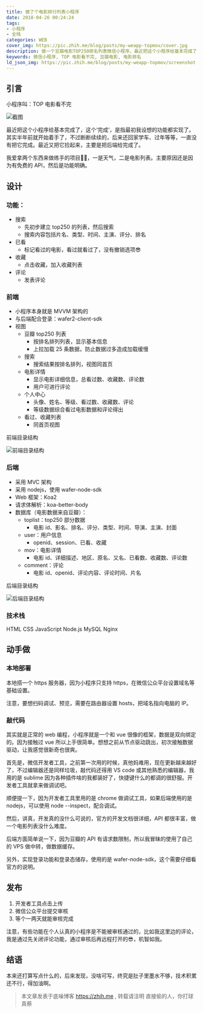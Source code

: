 ```yaml
---
title: 做了个电影排行列表小程序
date: 2018-04-26 00:24:24
tags: 
- 小程序
- 全栈
categories: WEB
cover_img: https://pic.zhih.me/blog/posts/my-weapp-topmov/cover.jpg
description: 做一个豆瓣电影TOP250排名列表微信小程序，最近把这个小程序给基本完成了，这个‘完成’，是指最初我设想的功能都实现了。其实半年前就开始着手了，不过断断续续的，后来还回家学车、过年等等，一直没有把它完成。最近又把它捡起来，主要是把后端给完成了 ...
keywords: 微信小程序, TOP 电影看不完, 豆瓣电影, 电影排名
ld_json_img: https://pic.zhih.me/blog/posts/my-weapp-topmov/screenshot.jpg
---
```


## 引言

小程序叫：TOP 电影看不完

![截图](https://pic.zhih.me/blog/posts/my-weapp-topmov/screenshot.jpg)

最近把这个小程序给基本完成了，这个‘完成’，是指最初我设想的功能都实现了。其实半年前就开始着手了，不过断断续续的，后来还回家学车、过年等等，一直没有把它完成。最近又把它捡起来，主要是把后端给完成了。

我爱拿两个东西来做练手的项目🤪🤪，一是天气，二是电影列表。主要原因还是因为有免费的 API，然后是功能明确。

## 设计

### 功能：

* 搜索
    - 先初步建立 top250 的列表，然后搜索
    - 搜索内容包括片名、类型、时间、主演、评分、排名
* 已看
    - 标记看过的电影，看过就看过了，没有撤销选项😎
* 收藏
    - 点击收藏，加入收藏列表
* 评论
    - 发表评论

### 前端

* 小程序本身就是 MVVM 架构的
* 与后端配合登录：wafer2-client-sdk
* 视图
    - 豆瓣 top250 列表
        + 按排名排列列表，显示基本信息
        + 上拉加载 25 条数据，防止数据过多造成加载缓慢
    - 搜索
        + 搜索结果按排名排列，视图同首页
    - 电影详情
        + 显示电影详细信息，总看过数、收藏数、评论数
        + 用户可进行评论
    - 个人中心
        + 头像、姓名、等级、看过数、收藏数、评论
        + 等级数据综合看过电影数据和评论得出
    - 看过、收藏列表
        + 同首页视图

前端目录结构

![前端目录结构](https://pic.zhih.me/blog/posts/my-weapp-topmov/app.jpg)

### 后端

* 采用 MVC 架构
* 采用 nodejs，使用 wafer-node-sdk
* Web 框架：Koa2
* 请求体解析：koa-better-body
* 数据库（电影数据来自豆瓣）：
    - toplist：top250 部分数据
        + 电影 id、影名、排名、评分、类型、时间、导演、主演、封面
    - user：用户信息
        + openid、session、已看、收藏
    - mov：电影详情 
        + 电影 id、详细描述、地区、原名、又名、已看数、收藏数、评论数
    - comment：评论
        + 电影 id、openid、评论内容、评论时间、片名

后端目录结构

![后端目录结构](https://pic.zhih.me/blog/posts/my-weapp-topmov/server.jpg)

### 技术栈

HTML
CSS
JavaScript
Node.js
MySQL
Nginx

## 动手做

### 本地部署

本地搭一个 https 服务器，因为小程序只支持 https，在微信公众平台设置域名等基础设置。

注意，要想扫码调试、预览，需要在路由器设置 hosts，把域名指向电脑的 IP。

### 敲代码

其实就是正常的 web 编程，小程序就是一个和 vue 很像的框架，数据是双向绑定的。因为接触过 vue 所以上手很简单。想想之前从节点驱动跳出，初次接触数据驱动，让我感觉很新奇也很爽。

首先是，微信开发者工具，之前第一次用的时候，真他妈难用，现在更新越来越好了，不过编辑器还是同样垃圾，敲代码还得用 VS code 或其他熟悉的编辑器，我用的是 sublime 因为各种插件啥的我都装好了，快捷键什么的都调的很舒服。开发者工具就拿来做调试吧。

顺便提一下，因为开发者工具里用的是 chrome 做调试工具，如果后端使用的是 nodejs，可以使用 node --inspect，配合调试。

然后，讲真，开发真的没什么可说的，官方的开发文档很详细，API 都很丰富，做一个电影列表没什么难度。

后端方面简单说一下，因为豆瓣的 API 有请求数限制，所以我冒昧的使用了自己的 VPS 做中转，做数据缓存。

另外，实现登录功能和登录态储存，使用的是 wafer-node-sdk，这个需要仔细看官方的说明。

## 发布

1. 开发者工具点击上传
2. 微信公众平台提交审核
3. 等个一两天就能审核完成

注意，有些功能在个人认真的小程序是不能被审核通过的，比如我这里边的评论，我是通过先关闭评论功能，通过审核后再远程打开的😎，机智如我。

## 结语

本来还打算写点什么的，后来发现，没啥可写，终究是肚子里墨水不够，技术积累还不行，得加油啊。

>本文章发表于底噪博客 https://zhih.me , 转载请注明
>直接偷的人，你打球真蔡





